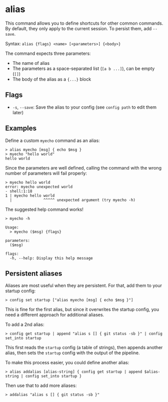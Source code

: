 # alias

This command allows you to define shortcuts for other common commands. By default, they only apply to the current session. To persist them, add `--save`.

Syntax: `alias {flags} <name> [<parameters>] {<body>}`

The command expects three parameters:

* The name of alias
* The parameters as a space-separated list (`[a b ...]`), can be empty (`[]`)
* The body of the alias as a `{...}` block

## Flags

* `-s`, `--save`: Save the alias to your config (see `config path` to edit them later)

## Examples

Define a custom `myecho` command as an alias:

```shell
> alias myecho [msg] { echo $msg }
> myecho "hello world"
hello world
```

Since the parameters are well defined, calling the command with the wrong number of parameters will fail properly:

```shell
> myecho hello world
error: myecho unexpected world
- shell:1:18
1 | myecho hello world
  |              ^^^^^ unexpected argument (try myecho -h)
```

The suggested help command works!

```shell
> myecho -h

Usage:
  > myecho ($msg) {flags}

parameters:
  ($msg)

flags:
  -h, --help: Display this help message
```

## Persistent aliases

Aliases are most useful when they are persistent. For that, add them to your startup config:

```shell
> config set startup ["alias myecho [msg] { echo $msg }"]
```

This is fine for the first alias, but since it overwrites the startup config, you need a different approach for additional aliases.

To add a 2nd alias:

```shell
> config get startup | append "alias s [] { git status -sb }" | config set_into startup
```

This first reads the `startup` config (a table of strings), then appends another alias, then sets the `startup` config with the output of the pipeline.

To make this process easier, you could define another alias:

```shell
> alias addalias [alias-string] { config get startup | append $alias-string | config set_into startup }
```

Then use that to add more aliases:

```shell
> addalias "alias s [] { git status -sb }"
```
